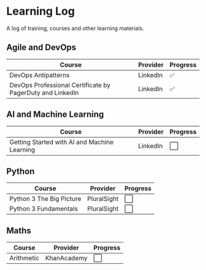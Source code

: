 # Learning Log
A log of training, courses and other learning materials.

## Agile and DevOps
| Course | Provider | Progress |
| ----- | ----- | ----- |
| DevOps Antipatterns | LinkedIn | ✅ |
| DevOps Professional Certificate by PagerDuty and LinkedIn | LinkedIn | ✅ |

## AI and Machine Learning
| Course | Provider | Progress |
| ----- | ----- | ----- |
| Getting Started with AI and Machine Learning | LinkedIn | ⬜ |

## Python 
| Course | Provider | Progress |
| ----- | ----- | ----- |
| Python 3 The Big Picture  | PluralSight | ⬜ |
| Python 3 Fundamentals  | PluralSight | ⬜ |

## Maths ##
| Course | Provider | Progress |
| ----- | ----- | ----- |
| Arithmetic | KhanAcademy | ⬜ |
